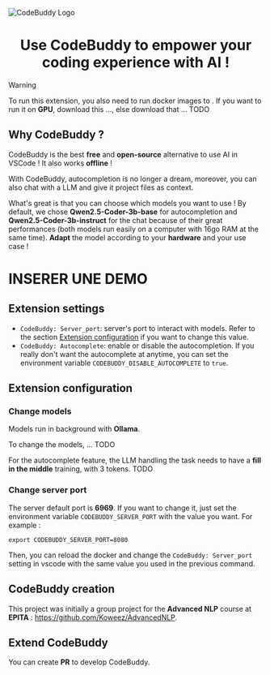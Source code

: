 ![CodeBuddy Logo](/assets/logo.png")

<div align="center"><h1>Use CodeBuddy to empower your coding experience with AI !</h1></div>

> [!WARNING]  
> To run this extension, you also need to run docker images to . If you want to run it on **GPU**, download this ..., else download that ... TODO

## Why CodeBuddy ?

CodeBuddy is the best **free** and **open-source** alternative to use AI in VSCode ! It also works **offline** !

With CodeBuddy, autocompletion is no longer a dream, moreover, you can also chat with a LLM and give it project files as context.

What's great is that you can choose which models you want to use ! By default, we chose **Qwen2.5-Coder-3b-base** for autocompletion and **Qwen2.5-Coder-3b-instruct** for the chat because of their great performances (both models run easily on a computer with 16go RAM at the same time). **Adapt** the model according to your **hardware** and your use case !

# INSERER UNE DEMO

## Extension settings

- `CodeBuddy: Server_port`: server's port to interact with models. Refer to the section [Extension configuration](#extension-configuration) if you want to change this value.
- `CodeBuddy: Autocomplete`: enable or disable the autocompletion. If you really don't want the autocomplete at anytime, you can set the environment variable `CODEBUDDY_DISABLE_AUTOCOMPLETE` to `true`.

## Extension configuration

### Change models

Models run in background with **Ollama**.

To change the models, ... TODO

For the autocomplete feature, the LLM handling the task needs to have a **fill in the middle** training, with 3 tokens. TODO

### Change server port

The server default port is **6969**. If you want to change it, just set the environment variable `CODEBUDDY_SERVER_PORT` with the value you want. For example :

```console
export CODEBUDDY_SERVER_PORT=8080
```

Then, you can reload the docker and change the `CodeBuddy: Server_port` setting in vscode with the same value you used in the previous command.

## CodeBuddy creation

This project was initially a group project for the **Advanced NLP** course at **EPITA** : https://github.com/Koweez/AdvancedNLP.

## Extend CodeBuddy

You can create **PR** to develop CodeBuddy.